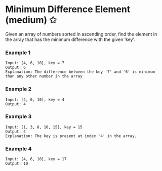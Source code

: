 # Minimum Difference Element (medium) ✩

Given an array of numbers sorted in ascending order, 
find the element in the array that has the minimum difference with the given ‘key’.



### Example 1
```
Input: [4, 6, 10], key = 7
Output: 6
Explanation: The difference between the key '7' and '6' is minimum than any other number in the array 
```

### Example 2
```
Input: [4, 6, 10], key = 4
Output: 4
```

### Example 3
```
Input: [1, 3, 8, 10, 15], key = 15
Output: 4
Explanation: The key is present at index '4' in the array.
```

### Example 4
```
Input: [4, 6, 10], key = 17
Output: 10
```